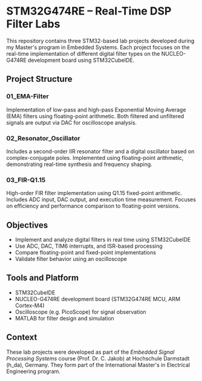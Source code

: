 # STM32G474RE – Real-Time DSP Filter Labs

This repository contains three STM32-based lab projects developed during my Master's program in Embedded Systems. Each project focuses on the real-time implementation of different digital filter types on the NUCLEO-G474RE development board using STM32CubeIDE.

## Project Structure

### 01_EMA-Filter
Implementation of low-pass and high-pass Exponential Moving Average (EMA) filters using floating-point arithmetic. Both filtered and unfiltered signals are output via DAC for oscilloscope analysis.

### 02_Resonator_Oscillator
Includes a second-order IIR resonator filter and a digital oscillator based on complex-conjugate poles. Implemented using floating-point arithmetic, demonstrating real-time synthesis and frequency shaping.

### 03_FIR-Q1.15
High-order FIR filter implementation using Q1.15 fixed-point arithmetic. Includes ADC input, DAC output, and execution time measurement. Focuses on efficiency and performance comparison to floating-point versions.

## Objectives

- Implement and analyze digital filters in real time using STM32CubeIDE
- Use ADC, DAC, TIM6 interrupts, and ISR-based processing
- Compare floating-point and fixed-point implementations
- Validate filter behavior using an oscilloscope

## Tools and Platform

- STM32CubeIDE
- NUCLEO-G474RE development board (STM32G474RE MCU, ARM Cortex-M4)
- Oscilloscope (e.g. PicoScope) for signal observation
- MATLAB for filter design and simulation

## Context

These lab projects were developed as part of the *Embedded Signal Processing Systems* course (Prof. Dr. C. Jakob) at Hochschule Darmstadt (h_da), Germany. They form part of the International Master's in Electrical Engineering program.

